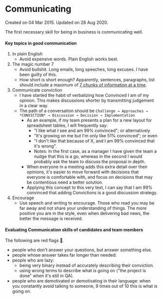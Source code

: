 # Communicating 
Created on 04 Mar 2015. Updated on 28 Aug 2020.

The first necessary skill for being in business is communicating well.
 
#### Key topics in good communication

1. In plain English
    * Avoid expensive words. Plain English works best.
1. The magic number 7
    * Avoid bullshit. Long emails, long speeches, long excuses. I have been guilty of this. 
    * How short is short enough? Apparently, sentences, paragraphs, list should include a maximum of [7 chunks of information at a time](https://en.m.wikipedia.org/wiki/The_Magical_Number_Seven,_Plus_or_Minus_Two). 
1. Communicate conviction
    * I have started the habit of verbalizing how Convinced I am of my opinion. This makes discussions shorter by transmitting judgement in a clear way.
    * The path of a conversation should be `Challenge → Approaches → *CONVICTION* → Discussion → Decision → Implementation`
        * As an example, if my team presents a plan for a new layout for spreadsheet tables, I will frequently say:
            * "I like what I see and am 99% convinced"; or alternatively
            * "It's growing on me but I'm only like 51% convinced"; or even
            * "I don't like that because of X, and I am 99% convinced that it's wrong".
            * Notes: In the first case, as a manager I have given the team a nudge that this is a go, whereas in the second I would probably ask the team to discuss the proposal in depth.
        * When everyone in a meeting adds this extra detail over their opinions, it's easier to move forward with decisions that everyone is comfortable with, and focus on decisions that may be contentious need a better solution.
        * Applying this concept to this very text, I can say that I am 99% convinced that adding Convictions is a good discussion strategy.
1. Encourage
    * Use speech and writing to encourage. Those who read you may be far away and not share your understanding of things. The more positive you are in the style, even when delivering bad news, the better the message is received. 

#### Evaluating Communication skills of candidates and team members

The following are red flags 🚩. 

- people who don't answer your questions, but answer something else.
- people whose answer takes far longer than needed.
- people who are lazy:
    - being very binary instead of accurately describing their conviction.
    - using wrong terms to describe what is going on ("the project is done" when it's still in QA).
- people who are demotivated or demotivating in their language: when you constantly avoid talking to someone, 9 times out of 10 this is what is going on.
